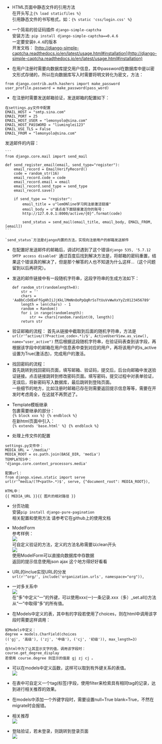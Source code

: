 - HTML页面中静态文件的引用方法  
在开头写上`{% load staticfiles %}`  
引用静态文件的书写格式，如：`{% static 'css/login.css' %}`  

- 一个简易的验证码插件 `django-simple-captcha`  
安装方法: `pip install django-simple-captcha==0.4.6`  
一定要安装`0.4.6`的版本  
开发文档： [http://django-simple-captcha.readthedocs.io/en/latest/usage.html#installation](http://django-simple-captcha.readthedocs.io/en/latest/usage.html#installation)  

- 在用户注册时需要向数据库提交用户信息，其中password在数据库中是以密文形式存储的，所以在向数据库写入时需要将明文转化为密文，方法：  
```
from django.contrib.auth.hashers import make_password
user_profile.password = make_password(pass_word)  
```  
- 在注册时需要发送邮箱验证，发送邮箱的配置如下：  
```
在settings.py文件中配置
EMAIL_HOST = "smtp.sina.com"
EMAIL_PORT = 25
EMAIL_HOST_USER = "lemonyolo@sina.com"
EMAIL_HOST_PASSWORD = "liuminglei123"
EMAIL_USE_TLS = False
EMAIL_FROM = "lemonyolo@sina.com"
```
发送邮件的内容：  

	```
	from django.core.mail import send_mail
	
	def send_register_email(email, send_type="register"):
	    email_record = EmailVerifyRecord()
	    code = random_str(16)
	    email_record.code = code
	    email_record.email = email
	    email_record.send_type = send_type
	    email_record.save()
	
	    if send_type == "register":
	        email_title = u"lemONline学习网注册激活链接"
	        email_body = u"请点击下面链接激活你的账号：
			http://127.0.0.1:8000/active/{0}".format(code)
	
	        send_status = send_mail(email_title, email_body, EMAIL_FROM, [email])
	```  

	`send_status`方法是django内置的方法，实现向注册用户的邮箱发送邮件  

- 在配置好发送邮件的邮箱后，调试时遇到了这个错误`django 535, '5.7.12 SMTP access disabled'` 通过百度后找到解决方法是，将邮箱的密码重置，结果这个错误真的解决了，但是那个解答的人也不知道为什么这样...（这个问题留到以后再研究）。  


- 发送的邮件链接中有一段随机字符串，这段字符串的生成方法如下：  
	  
	```
	def random_str(randomlength=8):
	    str = ''
	    chars = 'AaBbCcDdEeFfGgHhIiJjKkLlMmNnOoPpQqRrSsTtUuVvWwXxYyZz0123456789'
	    length = len(chars) - 1
	    random = Random()
	    for i in range(randomlength):
	        str += chars[random.randint(0, length)]
	    return str
	```  
- 验证邮箱的流程：
首先从链接中截取到后面的随机字符串，方法是`url(r'^active/(?P<active_code>.*)/$', ActiveUserView.as_view(), name="user_active")`  然后根据这段随机字符串，在验证码表查到该字段，再根据该字段中的邮箱在用户信息表中查到对应的用户，再将该用户的is_active设置为True(激活态)，完成用户的激活。  

- 找回密码的流程：  
首先跳转到找回密码页面，填写邮箱、验证码，提交后，后台向邮箱中发送验证链接。点击链接跳转到修改密码页面。填写密码，提交过程中对表单验证，无误后，将新密码写入数据库，最后跳转到登陆页面。  
一些细节的地方，比如注册时邮箱已存在则需要返回提示信息等等，需要在开发时考虑周全，在这就不再赘述了。  

- Template模板继承  
包裹需要继承的部分：  
`{% block xxx %} {% endblock %}`  
在新html页面中引入：  
`{% extends 'base.html' %} {% endblock %}`  

- 处理上传文件的配置  

```
settings.py文件中：  
MEDIA_URL = '/media/'  
MEDIA_ROOT = os.path.join(BASE_DIR, 'media')  
TEMPLATES中：
'django.core.context_processors.media' 

配置url：  
from django.views.static import serve  
url(r'^media/(?P<path>.*)$', serve, {"document_root": MEDIA_ROOT}),

HTML中：
{{ MEDIA_URL }}{{ 图片的相对路径 }}  
```
- 分页功能  
安装`pip install django-pure-pagination`  
相关配置和使用方法 请参考它在github上的使用文档  

- ModelForm  
参考样例：  
![](http://i.imgur.com/ebrkHk5.png)  
可自定义验证的方法，定义的方法名称需要以clean开头  
![](http://i.imgur.com/yTbDY6R.png)  
使用ModelForm可以直接向数据库中存数据  
返回的提示信息使用json ajax 这个地方得好好看看  

- URL的inclue实现URL的分发  
`url(r'^org/', include('organization.urls', namespace="org")),`  

- 一对多关系中  
![](http://i.imgur.com/NHtj77U.png)  
在“多”中定义“一”的外键，可以使用xxx(一)一条记录.xxx（多）_set.all()方法从“一”中取得“多”的所有值。

- 在Models中定义的表，其中有的字段若使用了choices，则在html中调用该字段时需要这样调用：  
```
如Models中定义：  
degree = models.CharField(choices
(('gj', '高级'), ('zj', '中级'), ('cj', '初级')), max_length=3)  
-
在html中为了让其显示文字的值，调用该字段时：
course.get_degree_display
若使用 course.degree 则显示的值是 gj zj cj 。
```

- 可以在models中定义函数，这样可以取到有外键关系的表值。  
![](http://i.imgur.com/zrLwQjn.png)  

- 在表中可自定义一个tag(标签)字段，使用filter来检索具有相同tag的记录，达到进行相关推荐的效果。  

- 在models中添加一个外键字段时，需要设置null=True blank=True，不然在migrate时会报错。  

- 相关推荐  
![](http://i.imgur.com/FEwdYoL.png)  

- 登陆验证，若未登录，则跳转到登录页面  
![](http://i.imgur.com/bGHLZ0m.png)  
